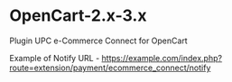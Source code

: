 # OpenCart-2.x-3.x
Plugin UPC e-Commerce Connect for OpenCart

Example of Notify URL - https://example.com/index.php?route=extension/payment/ecommerce_connect/notify
